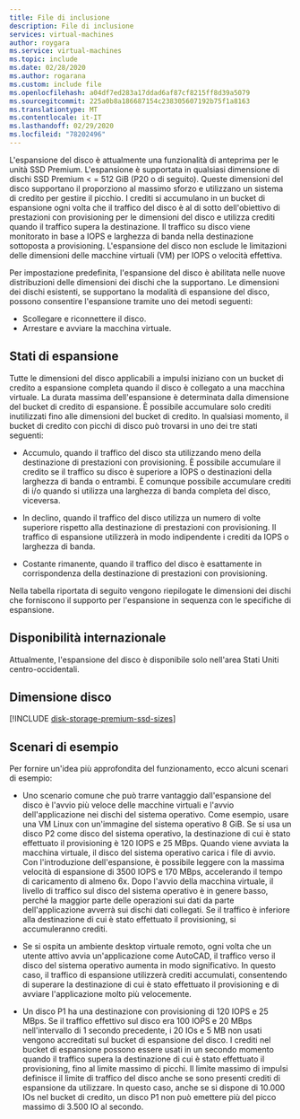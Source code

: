 ```yaml
---
title: File di inclusione
description: File di inclusione
services: virtual-machines
author: roygara
ms.service: virtual-machines
ms.topic: include
ms.date: 02/28/2020
ms.author: rogarana
ms.custom: include file
ms.openlocfilehash: a04df7ed283a17ddad6af87cf8215ff8d39a5079
ms.sourcegitcommit: 225a0b8a186687154c238305607192b75f1a8163
ms.translationtype: MT
ms.contentlocale: it-IT
ms.lasthandoff: 02/29/2020
ms.locfileid: "78202496"
---
```

L'espansione del disco è attualmente una funzionalità di anteprima per le unità SSD Premium. L'espansione è supportata in qualsiasi dimensione di dischi SSD Premium < = 512 GiB (P20 o di seguito). Queste dimensioni del disco supportano il proporziono al massimo sforzo e utilizzano un sistema di credito per gestire il picchio. I crediti si accumulano in un bucket di espansione ogni volta che il traffico del disco è al di sotto dell'obiettivo di prestazioni con provisioning per le dimensioni del disco e utilizza crediti quando il traffico supera la destinazione. Il traffico su disco viene monitorato in base a IOPS e larghezza di banda nella destinazione sottoposta a provisioning. L'espansione del disco non esclude le limitazioni delle dimensioni delle macchine virtuali (VM) per IOPS o velocità effettiva.

Per impostazione predefinita, l'espansione del disco è abilitata nelle nuove distribuzioni delle dimensioni dei dischi che la supportano. Le dimensioni dei dischi esistenti, se supportano la modalità di espansione del disco, possono consentire l'espansione tramite uno dei metodi seguenti:

- Scollegare e riconnettere il disco.
- Arrestare e avviare la macchina virtuale.

## <a name="burst-states"></a>Stati di espansione

Tutte le dimensioni del disco applicabili a impulsi iniziano con un bucket di credito a espansione completa quando il disco è collegato a una macchina virtuale. La durata massima dell'espansione è determinata dalla dimensione del bucket di credito di espansione. È possibile accumulare solo crediti inutilizzati fino alle dimensioni del bucket di credito. In qualsiasi momento, il bucket di credito con picchi di disco può trovarsi in uno dei tre stati seguenti: 

- Accumulo, quando il traffico del disco sta utilizzando meno della destinazione di prestazioni con provisioning. È possibile accumulare il credito se il traffico su disco è superiore a IOPS o destinazioni della larghezza di banda o entrambi. È comunque possibile accumulare crediti di i/o quando si utilizza una larghezza di banda completa del disco, viceversa.  

- In declino, quando il traffico del disco utilizza un numero di volte superiore rispetto alla destinazione di prestazioni con provisioning. Il traffico di espansione utilizzerà in modo indipendente i crediti da IOPS o larghezza di banda. 

- Costante rimanente, quando il traffico del disco è esattamente in corrispondenza della destinazione di prestazioni con provisioning. 

Nella tabella riportata di seguito vengono riepilogate le dimensioni dei dischi che forniscono il supporto per l'espansione in sequenza con le specifiche di espansione.

## <a name="regional-availability"></a>Disponibilità internazionale

Attualmente, l'espansione del disco è disponibile solo nell'area Stati Uniti centro-occidentali.

## <a name="disk-sizes"></a>Dimensione disco

[!INCLUDE [disk-storage-premium-ssd-sizes](disk-storage-premium-ssd-sizes.md)]

## <a name="example-scenarios"></a>Scenari di esempio

Per fornire un'idea più approfondita del funzionamento, ecco alcuni scenari di esempio:

- Uno scenario comune che può trarre vantaggio dall'espansione del disco è l'avvio più veloce delle macchine virtuali e l'avvio dell'applicazione nei dischi del sistema operativo. Come esempio, usare una VM Linux con un'immagine del sistema operativo 8 GiB. Se si usa un disco P2 come disco del sistema operativo, la destinazione di cui è stato effettuato il provisioning è 120 IOPS e 25 MBps. Quando viene avviata la macchina virtuale, il disco del sistema operativo carica i file di avvio. Con l'introduzione dell'espansione, è possibile leggere con la massima velocità di espansione di 3500 IOPS e 170 MBps, accelerando il tempo di caricamento di almeno 6x. Dopo l'avvio della macchina virtuale, il livello di traffico sul disco del sistema operativo è in genere basso, perché la maggior parte delle operazioni sui dati da parte dell'applicazione avverrà sui dischi dati collegati. Se il traffico è inferiore alla destinazione di cui è stato effettuato il provisioning, si accumuleranno crediti.

- Se si ospita un ambiente desktop virtuale remoto, ogni volta che un utente attivo avvia un'applicazione come AutoCAD, il traffico verso il disco del sistema operativo aumenta in modo significativo. In questo caso, il traffico di espansione utilizzerà crediti accumulati, consentendo di superare la destinazione di cui è stato effettuato il provisioning e di avviare l'applicazione molto più velocemente.

- Un disco P1 ha una destinazione con provisioning di 120 IOPS e 25 MBps. Se il traffico effettivo sul disco era 100 IOPS e 20 MBps nell'intervallo di 1 secondo precedente, i 20 IOs e 5 MB non usati vengono accreditati sul bucket di espansione del disco. I crediti nel bucket di espansione possono essere usati in un secondo momento quando il traffico supera la destinazione di cui è stato effettuato il provisioning, fino al limite massimo di picchi. Il limite massimo di impulsi definisce il limite di traffico del disco anche se sono presenti crediti di espansione da utilizzare. In questo caso, anche se si dispone di 10.000 IOs nel bucket di credito, un disco P1 non può emettere più del picco massimo di 3.500 IO al secondo.  
